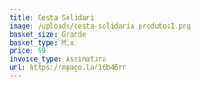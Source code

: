 ```yaml
---
title: Cesta Solidari
image: /uploads/cesta-solidaria_produtos1.png
basket_size: Grande
basket_type: Mix
price: 99
invoice_type: Assinatura
url: https://mpago.la/16b46rr
---
```

